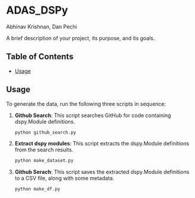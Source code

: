 # ADAS_DSPy

Abhinav Krishnan, Dan Pechi

A brief description of your project, its purpose, and its goals.

## Table of Contents

- [Usage](#usage)

## Usage

To generate the data, run the following three scripts in sequence:

1. **Github Search**: This script searches GitHub for code containing dspy.Module definitions.
   ```bash
   python github_search.py

2. **Extract dspy modules**: This script extracts the dspy.Module definitions from the search results.
   ```bash
   python make_dataset.py

3. **Github Serach**: This script saves the extracted dspy.Module definitions to a CSV file, along with some metadata. 
   ```bash
   python make_df.py
